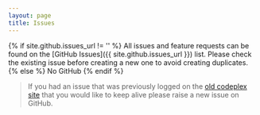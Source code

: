 ```yaml
---
layout: page
title: Issues
---
```


{% if site.github.issues_url != '' %}
All issues and feature requests can be found on the [GitHub Issues]({{ site.github.issues_url }}) list. Please check the existing issue before creating a new one to avoid creating duplicates.
{% else %}
No GitHub
{% endif %}

> If you had an issue that was previously logged on the [old codeplex site](http://bidshelper.codeplex.com/isues) that you would like to keep alive please raise a new issue on GitHub.